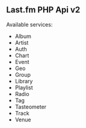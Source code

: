 Last.fm PHP Api v2
------------------

Available services:
- Album
- Artist
- Auth
- Chart
- Event
- Geo
- Group
- Library
- Playlist
- Radio
- Tag
- Tasteometer
- Track
- Venue
